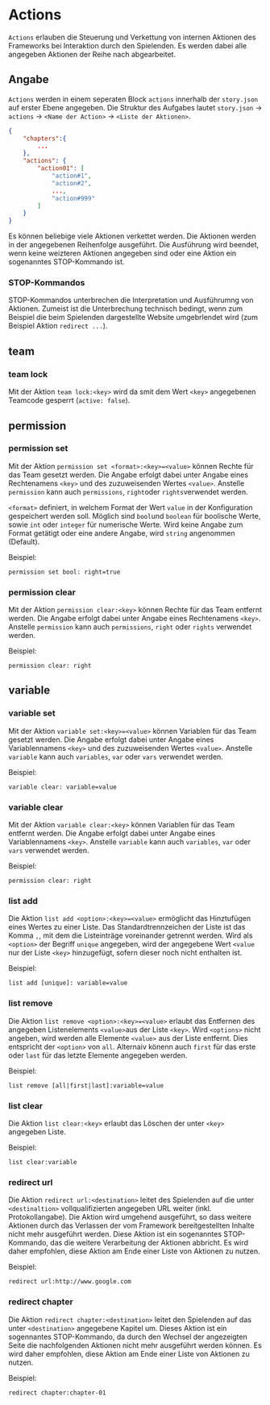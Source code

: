 # Actions

`Actions` erlauben die Steuerung und Verkettung von internen Aktionen des Frameworks bei Interaktion durch den Spielenden. Es werden dabei alle angegeben Aktionen der Reihe nach abgearbeitet.

## Angabe

`Actions` werden in einem seperaten Block `actions` innerhalb der `story.json` auf erster Ebene angegeben. Die Struktur des Aufgabes lautet `story.json` -> `actions` -> `<Name der Action>` -> `<Liste der Aktionen>`.

```json
{
    "chapters":{
        ...
    },
    "actions": {
        "action01": [
            "action#1",
            "action#2",
            ...,
            "action#999"
        ]
    }
}
```

Es können beliebige viele Aktionen verkettet werden. Die Aktionen werden in der angegebenen Reihenfolge ausgeführt. Die Ausführung wird beendet, wenn keine weizteren Aktionen angegeben sind oder eine Aktion ein sogenanntes STOP-Kommando ist.

### STOP-Kommandos

STOP-Kommandos unterbrechen die Interpretation und Ausführumng von Aktionen. Zumeist ist die Unterbrechung technisch bedingt, wenn zum Beispiel die beim Spielenden dargestellte Website umgebrlendet wird (zum Beispiel Aktion `redirect ...`).

## team

### team lock

Mit der Aktion `team lock:<key>` wird da smit dem Wert `<key>` angegebenen Teamcode gesperrt (`active: false`).

## permission

### permission set

Mit der Aktion `permission set <format>:<key>=<value>` können Rechte für das Team gesetzt werden. Die Angabe erfolgt dabei unter Angabe eines Rechtenamens `<key>` und des zuzuweisenden Wertes `<value>`. Anstelle `permission` kann auch `permissions`, `right`oder `rights`verwendet werden.

`<format>` definiert, in welchem Format der Wert `value` in der Konfiguration gespeichert werden soll. Möglich sind `bool`und `boolean` für boolische Werte, sowie `int` oder `integer` für numerische Werte. Wird keine Angabe zum Format getätigt oder eine andere Angabe, wird `string` angenommen (Default).

Beispiel:

`permission set bool: right=true`

### permission clear

Mit der Aktion `permission clear:<key>` können Rechte für das Team entfernt werden. Die Angabe erfolgt dabei unter Angabe eines Rechtenamens `<key>`. Anstelle `permission` kann auch `permissions`, `right` oder `rights` verwendet werden.

Beispiel:

`permission clear: right`

## variable

### variable set

Mit der Aktion `variable set:<key>=<value>` können Variablen für das Team gesetzt werden. Die Angabe erfolgt dabei unter Angabe eines Variablennamens `<key>` und des zuzuweisenden Wertes `<value>`. Anstelle `variable` kann auch `variables`, `var` oder `vars` verwendet werden.

Beispiel:

`variable clear: variable=value`

### variable clear

Mit der Aktion `variable clear:<key>` können Variablen für das Team entfernt werden. Die Angabe erfolgt dabei unter Angabe eines Variablennamens `<key>`. Anstelle `variable` kann auch `variables`, `var` oder `vars` verwendet werden.

Beispiel:

`permission clear: right`

### list add

Die Aktion `list add <option>:<key>=<value>` ermöglicht das Hinztufügen eines Wertes zu einer Liste. Das Standardtrennzeichen der Liste ist das Komma `,`, mit dem die Listeinträge voreinander getrennt werden. Wird als `<option>` der Begriff `unique` angegeben, wird der angegebene Wert `<value` nur der Liste `<key>` hinzugefügt, sofern dieser noch nicht enthalten ist.

Beispiel:

`list add [unique]: variable=value`

### list remove

Die Aktion `list remove <option>:<key>=<value>` erlaubt das Entfernen des angegeben Listenelements `<value>`aus der Liste `<key>`. Wird `<options>` nicht angeben, wird werden alle Elemente `<value>` aus der Liste entfernt. Dies entspricht der `<option>` von `all`. Alternaiv könenn auch `first` für das erste oder `last` für das letzte Elemente angegeben werden.

Beispiel:

`list remove [all|first|last]:variable=value`

### list clear

Die Aktion `list clear:<key>` erlaubt das Löschen der unter `<key>` angegeben Liste.

Beispiel:

`list clear:variable`

### redirect url

Die Aktion `redirect url:<destination>` leitet des Spielenden auf die unter `<destinaltion>` vollqualifizierten angegeben URL weiter (inkl. Protokollangabe). Die Aktion wird umgehend ausgeführt, so dass weitere Aktionen durch das Verlassen der vom Framework bereitgestellten Inhalte nicht mehr ausgeführt werden. Diese Aktion ist ein sogenanntes STOP-Kommando, das die weitere Verarbeitung der Aktionen abbricht. Es wird daher empfohlen, diese Aktion am Ende einer Liste von Aktionen zu nutzen.

Beispiel:

`redirect url:http://www.google.com`

### redirect chapter

Die Aktion `redirect chapter:<destination>` leitet den Spielenden auf das unter `<destination>` angegebene Kapitel um. Dieses Aktion ist ein sogennantes STOP-Kommando, da durch den Wechsel der angezeigten Seite die nachfolgenden Aktionen nicht mehr ausgeführt werden können. Es wird daher empfohlen, diese Aktion am Ende einer Liste von Aktionen zu nutzen.

Beispiel:

`redirect chapter:chapter-01`
